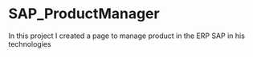 # SAP_ProductManager
In this project I created a page to manage product in the ERP SAP in his technologies
